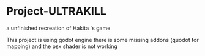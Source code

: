 # Project-ULTRAKILL
 a  unfinished recreation of Hakita 's game

This project is using godot engine
there is some missing addons (quodot for mapping)
and the psx shader is not working 
